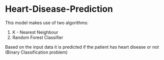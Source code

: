# Heart-Disease-Prediction
This model makes use of two algorithms:

1. K - Nearest Neighbour
2. Random Forest Classifier

Based on the input data it is predicted if the patient has heart disease or not (Binary Classification problem)
